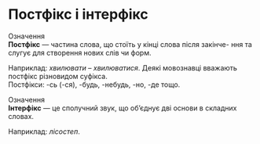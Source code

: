 # Постфікс і інтерфікс


<div class="space">
<div class="eoz-wrap">
<span class="eoz">Означення</span>
<div class="eoz-text">
<b>Постфікс</b> — частина слова, що стоїть у кiнцi слова пiсля закiнче- ння та слугує для створення нових слiв чи форм.
</div>
</div>
</div>

Наприклад: <i>хвилювати – хвилюватися</i>. Деякi мовознавцi вважають постфiкс рiзновидом суфiкса.<br/>
Постфiкси: -сь (-ся), -будь, -небудь, -но, -де тощо.




<div class="space">
<div class="eoz-wrap">
<span class="eoz">Означення</span>
<div class="eoz-text">
<b>Інтерфікс</b> — це сполучний звук, що об’єднує двi основи в складних словах.
</div>
</div>
</div>


Наприклад: <i>лiсостеп</i>.

